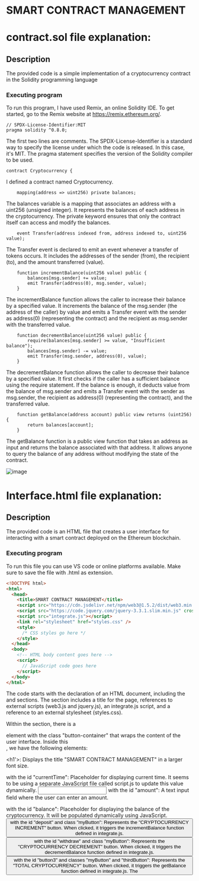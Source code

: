 # SMART CONTRACT MANAGEMENT

# contract.sol file explanation:

## Description

The provided code is a simple implementation of a cryptocurrency contract in the Solidity programming language

### Executing program

To run this program, I have used Remix, an online Solidity IDE. To get started, go to the Remix website at https://remix.ethereum.org/.

```solidity
// SPDX-License-Identifier:MIT
pragma solidity ^0.8.0;
```
The first two lines are comments. The SPDX-License-Identifier is a standard way to specify the license under which the code is released. In this case, it's MIT. The pragma statement specifies the version of the Solidity compiler to be used.

```solidity
contract Cryptocurrency {
```
I defined a contract named Cryptocurrency.

```solidity
    mapping(address => uint256) private balances;
```
The balances variable is a mapping that associates an address with a uint256 (unsigned integer). It represents the balances of each address in the cryptocurrency. The private keyword ensures that only the contract itself can access and modify the balances.

```solidity
    event Transfer(address indexed from, address indexed to, uint256 value);
```
The Transfer event is declared to emit an event whenever a transfer of tokens occurs. It includes the addresses of the sender (from), the recipient (to), and the amount transferred (value).

```solidity
    function incrementBalance(uint256 value) public {
        balances[msg.sender] += value;
        emit Transfer(address(0), msg.sender, value);
    }
```
The incrementBalance function allows the caller to increase their balance by a specified value. It increments the balance of the msg.sender (the address of the caller) by value and emits a Transfer event with the sender as address(0) (representing the contract) and the recipient as msg.sender with the transferred value.

```solidity
    function decrementBalance(uint256 value) public {
        require(balances[msg.sender] >= value, "Insufficient balance");
        balances[msg.sender] -= value;
        emit Transfer(msg.sender, address(0), value);
    }
```
The decrementBalance function allows the caller to decrease their balance by a specified value. It first checks if the caller has a sufficient balance using the require statement. If the balance is enough, it deducts value from the balance of msg.sender and emits a Transfer event with the sender as msg.sender, the recipient as address(0) (representing the contract), and the transferred value.

```solidity
    function getBalance(address account) public view returns (uint256) {
        return balances[account];
    }
```
The getBalance function is a public view function that takes an address as input and returns the balance associated with that address. It allows anyone to query the balance of any address without modifying the state of the contract.

![image](https://github.com/khushisnha/ETH_AVAX_PROOF-Intermediate_EVM_Course/assets/137313256/3264ce44-bdcd-4f17-8e3d-ef9f5bf7d011)

# Interface.html file explanation:

## Description

The provided code is an HTML file that creates a user interface for interacting with a smart contract deployed on the Ethereum blockchain. 

### Executing program

To run this file you can use VS code or online platforms available. Make sure to save the file with .html as extension.

```html
<!DOCTYPE html>
<html>
  <head>
    <title>SMART CONTRACT MANAGEMENT</title>
    <script src="https://cdn.jsdelivr.net/npm/web3@1.5.2/dist/web3.min.js"></script>
    <script src="https://code.jquery.com/jquery-3.3.1.slim.min.js" crossorigin="anonymous"></script>
    <script src="integrate.js"></script> 
    <link rel="stylesheet" href="styles.css" />
    <style>
      /* CSS styles go here */
    </style>
  </head>
  <body>
    <!-- HTML body content goes here -->
    <script>
      // JavaScript code goes here
    </script>
  </body>
</html>
````
The code starts with the declaration of an HTML document, including the <head> and <body> sections. The <head> section includes a title for the page, references to external scripts (web3.js and jquery.js), an integrate.js script, and a reference to an external stylesheet (styles.css).

Within the <body> section, there is a <div> element with the class "button-container" that wraps the content of the user interface. Inside this <div>, we have the following elements:

<h1'>: Displays the title "SMART CONTRACT MANAGEMENT" in a larger font size.
<p> with the id "currentTime": Placeholder for displaying current time. It seems to be using a separate JavaScript file called script.js to update this value dynamically.
<input> with the id "amount": A text input field where the user can enter an amount.
<p> with the id "balance": Placeholder for displaying the balance of the cryptocurrency. It will be populated dynamically using JavaScript.
<button> with the id "deposit" and class "myButton": Represents the "CRYPTOCURRENCY INCREMENT" button. When clicked, it triggers the incrementBalance function defined in integrate.js.
<button> with the id "withdraw" and class "myButton": Represents the "CRYPTOCURRENCY DECREMENT" button. When clicked, it triggers the decrementBalance function defined in integrate.js.
<button> with the id "button3" and classes "myButton" and "thirdButton": Represents the "TOTAL CRYPTOCURRENCY" button. When clicked, it triggers the getBalance function defined in integrate.js.
The <script> tag at the end of the code includes JavaScript code that interacts with the smart contract and handles user interactions. It uses the Web3 library (web3.js) to communicate with the Ethereum blockchain.
```
The JavaScript code sets up the connection to the Ethereum network using web3.eth.Contract, specifying the contract's ABI (Application Binary Interface) and address. It retrieves the current balance using getBalance() and updates the #balance element with the received value.

It also attaches a click event listener to the #deposit button. When clicked, it retrieves the amount entered in the #amount field, gets the user's Ethereum account, and calls the deposit() function on the smart contract, passing the amount and account information.

```html
contract = new web3.eth.Contract(abi, address);
````
This line creates an instance of the web3.eth.Contract class, which allows interaction with a smart contract on the Ethereum network. It takes two parameters: the ABI (Application Binary Interface) of the smart contract and its address. The ABI defines the structure and functions of the smart contract, while the address specifies the location of the deployed contract on the blockchain.

```html
contract.methods.getBalance().call().then(function(bal) {
  $('#balance').html(bal);
})
````
Here, the getBalance() method of the smart contract is called using the contract.methods object. This method retrieves the balance of the current user's account from the smart contract. The call() function is used to make a read-only call to the smart contract without modifying the blockchain. The resulting balance value is then displayed by updating the HTML element with the id balance using jQuery's html() function.

```html
$('#deposit').click(function() {
  var amt = 0;
  amt = parseInt($("#amount").val());
  web3.eth.getAccounts().then(function(accounts) {
    var acc = accounts[0];
    return contract.methods.incrementBalance(amt).send({from: acc});
  }).then(function(tx) {
    console.log(tx);
  }).catch(function(tx) {
    console.log(tx);
  })
})
````
This code sets up a click event listener for the element with the id deposit (presumably a button). When the button is clicked, the following steps are performed:

The value entered in the HTML input element with the id amount is retrieved and parsed as an integer, storing it in the amt variable.
web3.eth.getAccounts() is called to retrieve the user's Ethereum accounts. It returns a promise that resolves to an array of accounts.
The first account from the accounts array is assigned to the acc variable.
The incrementBalance() function of the smart contract is invoked using contract.methods.incrementBalance(amt). The amt value is passed as an argument to the function.
The send() function is used to send a transaction to the smart contract, specifying the from address as acc. This function returns a promise.
If the transaction is successful, the promise is resolved, and the resulting transaction object is logged to the console using console.log(tx).
If there is an error during the transaction, the promise is rejected, and the error object is logged to the console.

![image](https://github.com/khushisnha/ETH_AVAX_PROOF-Intermediate_EVM_Course/assets/137313256/23cbf2df-ecf9-424b-b355-7556c9236fa9)

# Integrate.js file explanation:

## Description

The provided code is written in JavaScript and appears to be using the Web3 library to interact with an Ethereum smart contract. 

## Getting Started

### Executing program

To run this program, you can use VS code or an online JS compiler. Make sure to save the file with .js extension.

```javascript
window.addEventListener('load', async () => {
```
This code block executes when the web page has finished loading

```javascript
if (window.ethereum) 
  {
    window.web3 = new Web3(window.ethereum);
    await window.ethereum.enable();
  }
  else if (window.web3) 
  {
    window.web3 = new Web3(window.web3.currentProvider);
  }
  else 
  {
    console.log('Non-Ethereum');
  }
```
This condition checks if window.ethereum exists, which indicates that an Ethereum provider (such as MetaMask) is available in the browser.
If window.ethereum is present, it assigns a new instance of the Web3 object to window.web3. The Web3 constructor is initialized with window.ethereum as the provider.
The await window.ethereum.enable() line requests the user's permission to connect the web page to their Ethereum accounts. It returns a promise that resolves when the user grants the permission.
If the condition window.ethereum is false, the code block checks if window.web3 exists. This condition is used for older versions of the Ethereum provider that are not based on window.ethereum.
If window.web3 is present, it assigns a new instance of the Web3 object to window.web3. The Web3 constructor is initialized with window.web3.currentProvider as the provider.
If neither window.ethereum nor window.web3 exists, it means that no Ethereum provider is available in the browser.
In this case, the code logs the message 'Non-Ethereum' to the console to indicate that the page does not have Ethereum support.

```javascript
const contractABI = [...];
```
Array containing the contract's ABI (Application Binary Interface)
The ABI describes the structure and functionality of the smart contract. It defines the available functions, events, and their parameters. The ABI is necessary to interact with the smart contract. It needs to be obtained from the smart contract's source code or deployment artifacts. Here, it is defined inline for simplicity. The ABI typically contains more functions and events than shown in this example

```javascript
const contractAddress = '0x5B38Da6a701c568545dCfcB03FcB875f56beddC4';
```
The Ethereum address of the deployed smart contract. This address is used to identify and interact with the specific contract instance

```javascript
const contractInstance = new web3.eth.Contract(contractABI, contractAddress);
```
Create a contract instance using the Web3 library, ABI, and contract address. This contract instance represents the deployed smart contract on the blockchain

```javascript
window.incrementBalance = async () => {
await contractInstance.methods.incrementBalance().send({ from: web3.eth.defaultAccount });
};
```
This code assigns an asynchronous function to the incrementBalance property of the window object. The function is defined using the arrow function syntax (() => {}).

Inside the function:

It uses the await keyword to pause the execution and wait for the completion of the contractInstance.methods.incrementBalance().send(...) expression.
The contractInstance.methods.incrementBalance() invokes the incrementBalance function of the smart contract instance.
The .send(...) method sends a transaction to the smart contract to execute the incrementBalance function.
The object passed to .send(...) specifies additional parameters for the transaction, such as the from address indicating the sender's Ethereum account (web3.eth.defaultAccount).

```javascript
 window.decrementBalance = async () => {
    await contractInstance.methods.decrementBalance().send({ from: web3.eth.defaultAccount });
  };
```
This code assigns an asynchronous function to the decrementBalance property of the window object. The function is defined using the arrow function syntax (() => {}).

Inside the function:

It uses the await keyword to pause the execution and wait for the completion of the contractInstance.methods.decrementBalance().send(...) expression.
The contractInstance.methods.decrementBalance() invokes the decrementBalance function of the smart contract instance.
The .send(...) method sends a transaction to the smart contract to execute the decrementBalance function.
The object passed to .send(...) specifies additional parameters for the transaction, such as the from address indicating the sender's Ethereum account (web3.eth.defaultAccount).

```javascript
window.getBalance = async () => {
    const value = await contractInstance.methods.getBalance().call();
    document.getElementById('currentValue').innerText = value;
  };
```
This code assigns an asynchronous function to the getBalance property of the window object. The function is defined using the arrow function syntax (() => {}).

Inside the function:

It uses the await keyword to pause the execution and wait for the completion of the contractInstance.methods.getBalance().call() expression.
The contractInstance.methods.getBalance() invokes the getBalance function of the smart contract instance.
The .call() method is used to read the value from the contract without sending a transaction.
The retrieved value is assigned to the value variable.
It updates the text content of the HTML element with the id "currentValue" using document.getElementById('currentValue').innerText = value;.

## Authors

Khushi  
[khushiawadh0829@gmail.com] [21CBT1050@cuchd.in]

## License

This project is licensed under the MIT License - see the LICENSE.md file for details.

